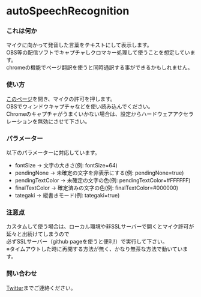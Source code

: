 # autoSpeechRecognition
 
### これは何か
マイクに向かって発音した言葉をテキストにして表示します。  
OBS等の配信ソフトでキャプチャしクロマキー処理して使うことを想定しています。  
chromeの機能でページ翻訳を使うと同時通訳する事ができるかもしれません。  

### 使い方
[このページ](https://tokjin.github.io/autoSpeechRecognition/)を開き、マイクの許可を押します。  
OBSでウィンドウキャプチャなどを使い読み込んでください。  
Chromeのキャプチャがうまくいかない場合は、設定からハードウェアアクセラレーションを無効にさせて下さい。  

### パラメーター
以下のパラメーターに対応しています。  
* fontSize -> 文字の大きさ(例: fontSize=64)
* pendingNone -> 未確定の文字を非表示にする(例: pendingNone=true)
* pendingTextColor -> 未確定の文字の色(例: pendingTextColor=#FFFFFF)
* finalTextColor -> 確定済みの文字の色(例: finalTextColor=#000000)
* tategaki -> 縦書きモード(例: tategaki=true)

### 注意点
カスタムして使う場合は、ローカル環境や非SSLサーバーで開くとマイク許可が延々と出続けてしまうので  
必ずSSLサーバー（github pageを使うと便利!）で実行して下さい。  
※タイムアウトした時に再開する方法が無く、かなり無茶な方法で動いています。

### 問い合わせ
[Twitter](https://twitter.com/jintokai)までご連絡ください。